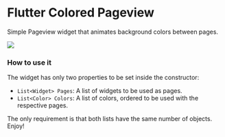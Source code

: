 # Flutter Colored Pageview
Simple Pageview widget that animates background colors between pages.

![](https://media.giphy.com/media/kesNBweK195hZ8mOnx/giphy.gif)

### How to use it
The widget has only two properties to be set inside the constructor:

 - `List<Widget> Pages`:  A list of widgets to be used as pages.
 - `List<Color> Colors`: A list of colors, ordered to be used with the respective pages.

The only requirement is that both lists have the same number of objects.
Enjoy!
